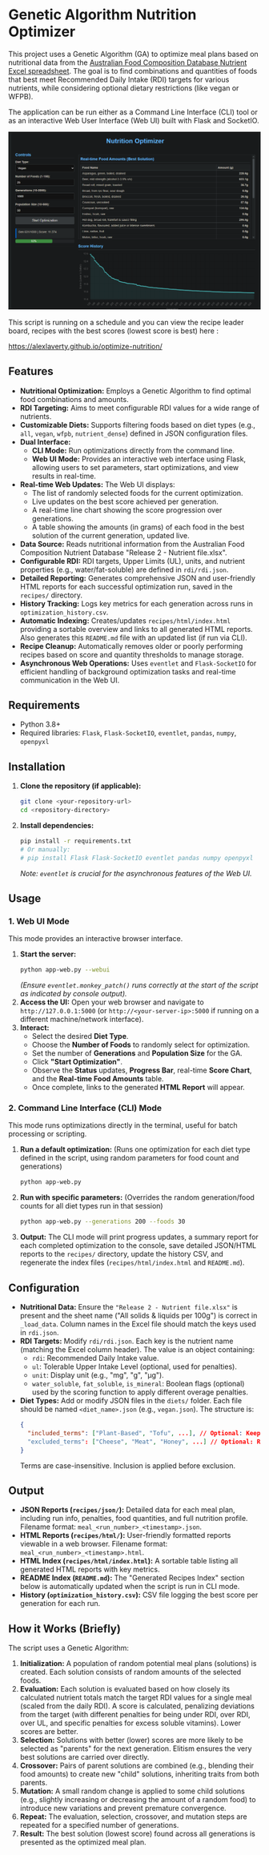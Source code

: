 # Genetic Algorithm Nutrition Optimizer

This project uses a Genetic Algorithm (GA) to optimize meal plans based on nutritional data from the [Australian Food Composition Database Nutrient Excel spreadsheet](https://www.foodstandards.gov.au/science-data/monitoringnutrients/afcd/australian-food-composition-database-download-excel-files#nutrient). The goal is to find combinations and quantities of foods that best meet Recommended Daily Intake (RDI) targets for various nutrients, while considering optional dietary restrictions (like vegan or WFPB).

The application can be run either as a Command Line Interface (CLI) tool or as an interactive Web User Interface (Web UI) built with Flask and SocketIO.

![](screenshot.png)

This script is running on a schedule and you can view the recipe leader board, recipes with the best scores (lowest score is best) here :

<https://alexlaverty.github.io/optimize-nutrition/>

## Features

*   **Nutritional Optimization:** Employs a Genetic Algorithm to find optimal food combinations and amounts.
*   **RDI Targeting:** Aims to meet configurable RDI values for a wide range of nutrients.
*   **Customizable Diets:** Supports filtering foods based on diet types (e.g., `all`, `vegan`, `wfpb`, `nutrient_dense`) defined in JSON configuration files.
*   **Dual Interface:**
    *   **CLI Mode:** Run optimizations directly from the command line.
    *   **Web UI Mode:** Provides an interactive web interface using Flask, allowing users to set parameters, start optimizations, and view results in real-time.
*   **Real-time Web Updates:** The Web UI displays:
    *   The list of randomly selected foods for the current optimization.
    *   Live updates on the best score achieved per generation.
    *   A real-time line chart showing the score progression over generations.
    *   A table showing the amounts (in grams) of each food in the best solution of the current generation, updated live.
*   **Data Source:** Reads nutritional information from the Australian Food Composition Nutrient Database "Release 2 - Nutrient file.xlsx".
*   **Configurable RDI:** RDI targets, Upper Limits (UL), units, and nutrient properties (e.g., water/fat-soluble) are defined in `rdi/rdi.json`.
*   **Detailed Reporting:** Generates comprehensive JSON and user-friendly HTML reports for each successful optimization run, saved in the `recipes/` directory.
*   **History Tracking:** Logs key metrics for each generation across runs in `optimization_history.csv`.
*   **Automatic Indexing:** Creates/updates `recipes/html/index.html` providing a sortable overview and links to all generated HTML reports. Also generates this `README.md` file with an updated list (if run via CLI).
*   **Recipe Cleanup:** Automatically removes older or poorly performing recipes based on score and quantity thresholds to manage storage.
*   **Asynchronous Web Operations:** Uses `eventlet` and `Flask-SocketIO` for efficient handling of background optimization tasks and real-time communication in the Web UI.


## Requirements

*   Python 3.8+
*   Required libraries: `Flask`, `Flask-SocketIO`, `eventlet`, `pandas`, `numpy`, `openpyxl`

## Installation

1.  **Clone the repository (if applicable):**
    ```bash
    git clone <your-repository-url>
    cd <repository-directory>
    ```
2.  **Install dependencies:**
    ```bash
    pip install -r requirements.txt
    # Or manually:
    # pip install Flask Flask-SocketIO eventlet pandas numpy openpyxl
    ```
    *Note: `eventlet` is crucial for the asynchronous features of the Web UI.*

## Usage

### 1. Web UI Mode

This mode provides an interactive browser interface.

1.  **Start the server:**
    ```bash
    python app-web.py --webui
    ```
    *(Ensure `eventlet.monkey_patch()` runs correctly at the start of the script as indicated by console output).*
2.  **Access the UI:** Open your web browser and navigate to `http://127.0.0.1:5000` (or `http://<your-server-ip>:5000` if running on a different machine/network interface).
3.  **Interact:**
    *   Select the desired **Diet Type**.
    *   Choose the **Number of Foods** to randomly select for optimization.
    *   Set the number of **Generations** and **Population Size** for the GA.
    *   Click **"Start Optimization"**.
    *   Observe the **Status** updates, **Progress Bar**, real-time **Score Chart**, and the **Real-time Food Amounts** table.
    *   Once complete, links to the generated **HTML Report** will appear.

### 2. Command Line Interface (CLI) Mode

This mode runs optimizations directly in the terminal, useful for batch processing or scripting.

1.  **Run a default optimization:** (Runs one optimization for each diet type defined in the script, using random parameters for food count and generations)
    ```bash
    python app-web.py
    ```
2.  **Run with specific parameters:** (Overrides the random generation/food counts for all diet types run in that session)
    ```bash
    python app-web.py --generations 200 --foods 30
    ```
3.  **Output:** The CLI mode will print progress updates, a summary report for each completed optimization to the console, save detailed JSON/HTML reports to the `recipes/` directory, update the history CSV, and regenerate the index files (`recipes/html/index.html` and `README.md`).

## Configuration

*   **Nutritional Data:** Ensure the `"Release 2 - Nutrient file.xlsx"` is present and the sheet name ("All solids & liquids per 100g") is correct in `_load_data`. Column names in the Excel file should match the keys used in `rdi.json`.
*   **RDI Targets:** Modify `rdi/rdi.json`. Each key is the nutrient name (matching the Excel column header). The value is an object containing:
    *   `rdi`: Recommended Daily Intake value.
    *   `ul`: Tolerable Upper Intake Level (optional, used for penalties).
    *   `unit`: Display unit (e.g., "mg", "g", "μg").
    *   `water_soluble`, `fat_soluble`, `is_mineral`: Boolean flags (optional) used by the scoring function to apply different overage penalties.
*   **Diet Types:** Add or modify JSON files in the `diets/` folder. Each file should be named `<diet_name>.json` (e.g., `vegan.json`). The structure is:
    ```json
    {
      "included_terms": ["Plant-Based", "Tofu", ...], // Optional: Keep only foods containing these terms
      "excluded_terms": ["Cheese", "Meat", "Honey", ...] // Optional: Remove foods containing these terms
    }
    ```
    Terms are case-insensitive. Inclusion is applied before exclusion.

## Output

*   **JSON Reports (`recipes/json/`):** Detailed data for each meal plan, including run info, penalties, food quantities, and full nutrition profile. Filename format: `meal_<run_number>_<timestamp>.json`.
*   **HTML Reports (`recipes/html/`):** User-friendly formatted reports viewable in a web browser. Filename format: `meal_<run_number>_<timestamp>.html`.
*   **HTML Index (`recipes/html/index.html`):** A sortable table listing all generated HTML reports with key metrics.
*   **README Index (`README.md`):** The "Generated Recipes Index" section below is automatically updated when the script is run in CLI mode.
*   **History (`optimization_history.csv`):** CSV file logging the best score per generation for each run.

## How it Works (Briefly)

The script uses a Genetic Algorithm:

1.  **Initialization:** A population of random potential meal plans (solutions) is created. Each solution consists of random amounts of the selected foods.
2.  **Evaluation:** Each solution is evaluated based on how closely its calculated nutrient totals match the target RDI values for a single meal (scaled from the daily RDI). A score is calculated, penalizing deviations from the target (with different penalties for being under RDI, over RDI, over UL, and specific penalties for excess soluble vitamins). Lower scores are better.
3.  **Selection:** Solutions with better (lower) scores are more likely to be selected as "parents" for the next generation. Elitism ensures the very best solutions are carried over directly.
4.  **Crossover:** Pairs of parent solutions are combined (e.g., blending their food amounts) to create new "child" solutions, inheriting traits from both parents.
5.  **Mutation:** A small random change is applied to some child solutions (e.g., slightly increasing or decreasing the amount of a random food) to introduce new variations and prevent premature convergence.
6.  **Repeat:** The evaluation, selection, crossover, and mutation steps are repeated for a specified number of generations.
7.  **Result:** The best solution (lowest score) found across all generations is presented as the optimized meal plan.



